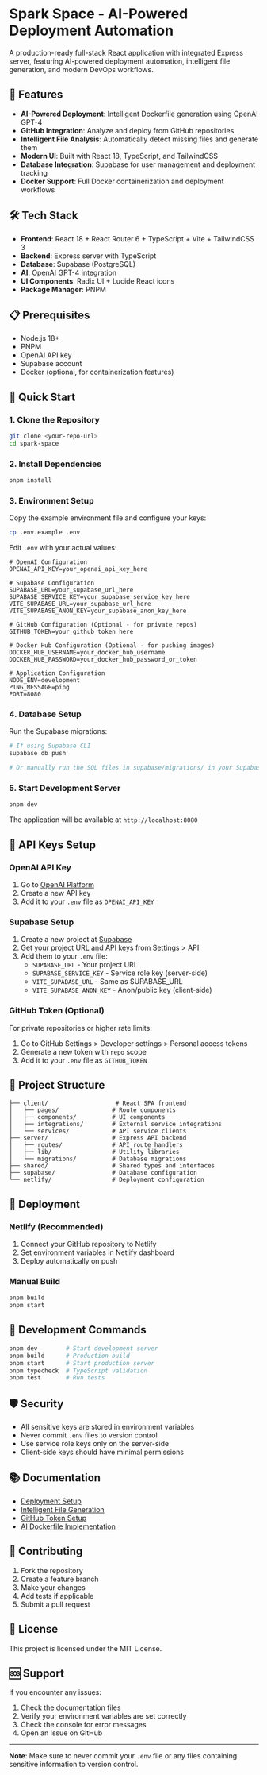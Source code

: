 # Spark Space - AI-Powered Deployment Automation

A production-ready full-stack React application with integrated Express server, featuring AI-powered deployment automation, intelligent file generation, and modern DevOps workflows.

## 🚀 Features

- **AI-Powered Deployment**: Intelligent Dockerfile generation using OpenAI GPT-4
- **GitHub Integration**: Analyze and deploy from GitHub repositories
- **Intelligent File Analysis**: Automatically detect missing files and generate them
- **Modern UI**: Built with React 18, TypeScript, and TailwindCSS
- **Database Integration**: Supabase for user management and deployment tracking
- **Docker Support**: Full Docker containerization and deployment workflows

## 🛠️ Tech Stack

- **Frontend**: React 18 + React Router 6 + TypeScript + Vite + TailwindCSS 3
- **Backend**: Express server with TypeScript
- **Database**: Supabase (PostgreSQL)
- **AI**: OpenAI GPT-4 integration
- **UI Components**: Radix UI + Lucide React icons
- **Package Manager**: PNPM

## 📋 Prerequisites

- Node.js 18+ 
- PNPM
- OpenAI API key
- Supabase account
- Docker (optional, for containerization features)

## 🚀 Quick Start

### 1. Clone the Repository

```bash
git clone <your-repo-url>
cd spark-space
```

### 2. Install Dependencies

```bash
pnpm install
```

### 3. Environment Setup

Copy the example environment file and configure your keys:

```bash
cp .env.example .env
```

Edit `.env` with your actual values:

```env
# OpenAI Configuration
OPENAI_API_KEY=your_openai_api_key_here

# Supabase Configuration
SUPABASE_URL=your_supabase_url_here
SUPABASE_SERVICE_KEY=your_supabase_service_key_here
VITE_SUPABASE_URL=your_supabase_url_here
VITE_SUPABASE_ANON_KEY=your_supabase_anon_key_here

# GitHub Configuration (Optional - for private repos)
GITHUB_TOKEN=your_github_token_here

# Docker Hub Configuration (Optional - for pushing images)
DOCKER_HUB_USERNAME=your_docker_hub_username
DOCKER_HUB_PASSWORD=your_docker_hub_password_or_token

# Application Configuration
NODE_ENV=development
PING_MESSAGE=ping
PORT=8080
```

### 4. Database Setup

Run the Supabase migrations:

```bash
# If using Supabase CLI
supabase db push

# Or manually run the SQL files in supabase/migrations/ in your Supabase dashboard
```

### 5. Start Development Server

```bash
pnpm dev
```

The application will be available at `http://localhost:8080`

## 🔑 API Keys Setup

### OpenAI API Key
1. Go to [OpenAI Platform](https://platform.openai.com/api-keys)
2. Create a new API key
3. Add it to your `.env` file as `OPENAI_API_KEY`

### Supabase Setup
1. Create a new project at [Supabase](https://supabase.com)
2. Get your project URL and API keys from Settings > API
3. Add them to your `.env` file:
   - `SUPABASE_URL` - Your project URL
   - `SUPABASE_SERVICE_KEY` - Service role key (server-side)
   - `VITE_SUPABASE_URL` - Same as SUPABASE_URL
   - `VITE_SUPABASE_ANON_KEY` - Anon/public key (client-side)

### GitHub Token (Optional)
For private repositories or higher rate limits:
1. Go to GitHub Settings > Developer settings > Personal access tokens
2. Generate a new token with `repo` scope
3. Add it to your `.env` file as `GITHUB_TOKEN`

## 📁 Project Structure

```
├── client/                   # React SPA frontend
│   ├── pages/               # Route components
│   ├── components/          # UI components
│   ├── integrations/        # External service integrations
│   └── services/            # API service clients
├── server/                  # Express API backend
│   ├── routes/              # API route handlers
│   ├── lib/                 # Utility libraries
│   └── migrations/          # Database migrations
├── shared/                  # Shared types and interfaces
├── supabase/                # Database configuration
└── netlify/                 # Deployment configuration
```

## 🚀 Deployment

### Netlify (Recommended)
1. Connect your GitHub repository to Netlify
2. Set environment variables in Netlify dashboard
3. Deploy automatically on push

### Manual Build
```bash
pnpm build
pnpm start
```

## 🔧 Development Commands

```bash
pnpm dev        # Start development server
pnpm build      # Production build
pnpm start      # Start production server
pnpm typecheck  # TypeScript validation
pnpm test       # Run tests
```

## 🛡️ Security

- All sensitive keys are stored in environment variables
- Never commit `.env` files to version control
- Use service role keys only on the server-side
- Client-side keys should have minimal permissions

## 📚 Documentation

- [Deployment Setup](DEPLOYMENT_SETUP.md)
- [Intelligent File Generation](INTELLIGENT_FILE_GENERATION.md)
- [GitHub Token Setup](GITHUB_TOKEN_SETUP.md)
- [AI Dockerfile Implementation](AI_DOCKERFILE_IMPLEMENTATION.md)

## 🤝 Contributing

1. Fork the repository
2. Create a feature branch
3. Make your changes
4. Add tests if applicable
5. Submit a pull request

## 📄 License

This project is licensed under the MIT License.

## 🆘 Support

If you encounter any issues:
1. Check the documentation files
2. Verify your environment variables are set correctly
3. Check the console for error messages
4. Open an issue on GitHub

---

**Note**: Make sure to never commit your `.env` file or any files containing sensitive information to version control.
